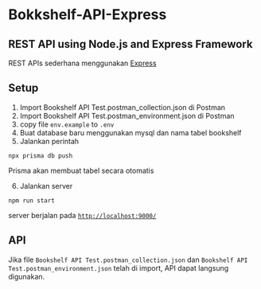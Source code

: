 # Bokkshelf-API-Express

## REST API using Node.js and Express Framework

REST APIs sederhana menggunakan [Express](https://expressjs.com)

## Setup

1. Import Bookshelf API Test.postman_collection.json di Postman
2. Import Bookshelf API Test.postman_environment.json di Postman
3. copy file `env.example` to `.env`
4. Buat database baru menggunakan mysql dan nama tabel bookshelf
5. Jalankan perintah

```
npx prisma db push
```

Prisma akan membuat tabel secara otomatis

6. Jalankan server

```
npm run start
```

server berjalan pada [`http://localhost:9000/`](http://localhost:9000)

## API

Jika file `Bookshelf API Test.postman_collection.json` dan `Bookshelf API Test.postman_environment.json` telah di import, API dapat langsung digunakan.
